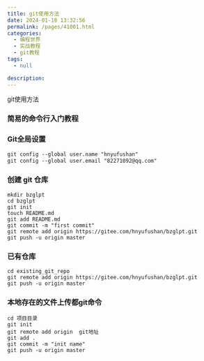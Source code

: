 ```yaml
---
title: git使用方法
date: 2024-01-18 13:32:56
permalink: /pages/41001.html
categories: 
  - 编程世界
  - 实战教程
  - git教程
tags: 
  - null

description: 
---
```


git使用方法


### 简易的命令行入门教程
### Git全局设置
```html
git config --global user.name "hnyufushan"
git config --global user.email "82271092@qq.com"
```
### 创建 git 仓库
```text
mkdir bzglpt
cd bzglpt
git init
touch README.md
git add README.md
git commit -m "first commit"
git remote add origin https://gitee.com/hnyufushan/bzglpt.git
git push -u origin master
```
### 已有仓库
```text
cd existing_git_repo
git remote add origin https://gitee.com/hnyufushan/bzglpt.git
git push -u origin master
```
### 本地存在的文件上传都git命令
```text
cd 项目目录
git init
git remote add origin  git地址
git add .
git commit -m "init name"
git push -u origin master

```